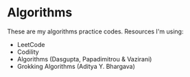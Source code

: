 # Algorithms

These are my algorithms practice codes. Resources I'm using:

- LeetCode
- Codility
- Algorithms (Dasgupta, Papadimitrou & Vazirani)
- Grokking Algorithms (Aditya Y. Bhargava)
  
